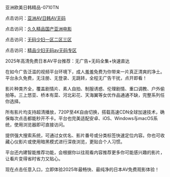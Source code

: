 亚洲欧美日韩精品-0710TN

点击访问：<a href="https://heiliaozj3tjd.pages.dev">亚洲AV日韩AV无码</a>

点击访问：<a href="https://heiliaoow5kzm.pages.dev">久久精品国产亚洲电影</a>

点击访问：<a href="https://heiliaoxwd5i8.pages.dev">无码少妇一区二区三区</a>

点击访问：<a href="https://heiliaoll4qsx.pages.dev">精品少妇无码av无码专区</a>

2025年高清免费日本AV平台推荐：无广告+无码全集+快速直达

在如今广告泛滥的视频平台环境下，成人羞羞免费为你带来一片真正清爽的净土。平台永久免费，无注册、无登录、无跳转，全程无广告干扰，点开即看！

影片种类齐全，覆盖剧情片、素人自拍、制服诱惑、伦理剧情、重口调教、户外偷拍等。三上悠亚、桥本有菜、河北彩花、天海翼等女优作品通通不缺，完整系列任你选择。

所有影片均支持超清播放，720P至4K自由切换，搭载高速CDN全球加速技术，确保每次点击都能秒开不卡。平台也完美适配安卓、iOS、Windows与macOS系统，使用浏览器即可直接访问。

提供强大搜索系统，可通过女优名、影片番号或分类标签快速定位内容。你也可收藏心仪影片或使用暗黑模式进行深夜浏览，更贴合个人习惯。

平台还内建智能推荐功能，会根据你以往观看内容推荐更多你可能感兴趣的影片，让看片变得省时省力又贴心。

现在点击任意入口，立即体验2025年最畅快、最纯净的日本AV免费观影体验！

<span style="display:none;">[Canonical link]  ( https://github.com/thhh2611/riben11111 ）</span> 
